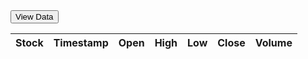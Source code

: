 <html>
<head>
    <title>Stock Data</title>
    <script src="https://code.jquery.com/jquery-3.6.0.min.js"></script>
    <script>
        function refreshTable() {
            var symbols = ["MSFT", "AAPL", "GOOGL"];  // Replace with your desired stock symbols
            var tableRows = "";
            for (var i = 0; i < symbols.length; i++) {
                var symbol = symbols[i];$.ajax({
                    url: "https://alpha-vantage.p.rapidapi.com/query",
                    headers: {
                        "X-RapidAPI-Key": "86d3c88c86mshe0398d184fbafbdp102e5bjsn36861be80236", // Replace with your RapidAPI key
                        "X-RapidAPI-Host": "alpha-vantage.p.rapidapi.com"
                    },
                    data: {
                        interval: "5min",
                        function: "TIME_SERIES_INTRADAY",
                        symbol: symbol,
                        datatype: "json",
                        output_size: "compact"
                    },
                    async: false,  // Ensures synchronous execution of the requests
                    success: function(data) {
                        var timeSeriesData = data['Time Series (5min)'];
                        var stockName = data['Meta Data']['2. Symbol'];
                        var latestTimestamp = getLatestTimestamp(timeSeriesData);
                        var row = timeSeriesData[latestTimestamp];
                        tableRows += "<tr>";
                        tableRows += "<td>" + stockName + "</td>";
                        tableRows += "<td>" + latestTimestamp + "</td>";
                        tableRows += "<td>" + row['1. open'] + "</td>";
                        tableRows += "<td>" + row['2. high'] + "</td>";
                        tableRows += "<td>" + row['3. low'] + "</td>";
                        tableRows += "<td>" + row['4. close'] + "</td>";
                        tableRows += "<td>" + row['5. volume'] + "</td>";
                        tableRows += "</tr>";
                    },
                    error: function() {
                        console.log("Failed to fetch stock data for symbol: " + symbol);
                    }
                });
            }$("#stock-table tbody").html(tableRows);
        }
        function getLatestTimestamp(timeSeriesData) {
            var timestamps = Object.keys(timeSeriesData);
            return timestamps[0];  // Assumes the timestamps are in descending order
        }
    </script>
</head>
<body>
    <button onclick="refreshTable()">View Data</button>
    <table id="stock-table">
        <thead>
            <tr>
                <th>Stock</th>
                <th>Timestamp</th>
                <th>Open</th>
                <th>High</th>
                <th>Low</th>
                <th>Close</th>
                <th>Volume</th>
            </tr>
        </thead>
        <tbody>
            <!-- The table body will be populated with data fetched from the API -->
        </tbody>
    </table>
</body>
</html>